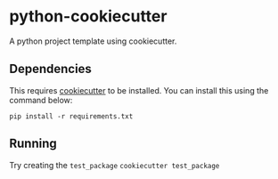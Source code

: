 # python-cookiecutter

A python project template using cookiecutter.

## Dependencies
This requires [cookiecutter](https://github.com/cookiecutter/cookiecutter) to be installed. You can install this using the command below:

```
pip install -r requirements.txt
```

## Running 
Try creating the `test_package`
```cookiecutter test_package```
